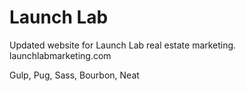 # Launch Lab

Updated website for Launch Lab real estate marketing.
launchlabmarketing.com

Gulp, Pug, Sass, Bourbon, Neat